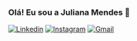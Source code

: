 ### Olá! Eu sou a Juliana Mendes 👋

[![Linkedin](https://img.shields.io/badge/LinkedIn-0077B5?style=for-the-badge&logo=linkedin&logoColor=white)](https://www.linkedin.com/in/juliana-mendes-754059226/)
[![Instagram](https://img.shields.io/badge/Instagram-E4405F?style=for-the-badge&logo=instagram&logoColor=white)](https://www.instagram.com/maju_olyveira)
[![Gmail](https://img.shields.io/badge/Gmail-D14836?style=for-the-badge&logo=gmail&logoColor=white)](main.mendesjuliana320@gmail.com)
